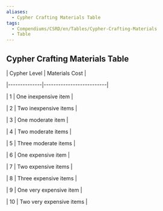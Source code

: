 ```yaml
---
aliases:
  - Cypher Crafting Materials Table
tags:
  - Compendiums/CSRD/en/Tables/Cypher-Crafting-Materials
  - Table
---
```

  
## Cypher Crafting Materials Table  
| Cypher Level | Materials Cost           |  
|--------------|--------------------------|  
| 1            | One inexpensive item     |  
| 2            | Two inexpensive items    |  
| 3            | One moderate item        |  
| 4            | Two moderate items       |  
| 5            | Three moderate items     |  
| 6            | One expensive item       |  
| 7            | Two expensive items      |  
| 8            | Three expensive items    |  
| 9            | One very expensive item  |  
| 10           | Two very expensive items |  
